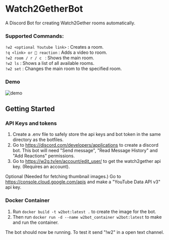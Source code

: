 # Watch2GetherBot
A Discord Bot for creating Watch2Gether rooms automatically.

### Supported Commands: <br>
`!w2 <optional Youtube link>` : Creates a room.           
`!q <link> or 🚀 reaction` : Adds a video to room. <br>
`!w2 room / r / c ` : Shows the main room. <br>
`!w2 ls` : Shows a list of all available rooms. <br>
`!w2 set` : <Room number> Changes the main room to the specified room. <br>

### Demo

![demo](https://github.com/Bluskyfishing/Watch2GetherBot/assets/121456599/1d303e5f-6e5b-4d01-a65b-543f7e1cac6f)

## Getting Started
### API Keys and tokens
1. Create a .env file to safely store the api keys and bot token in the same directory as the botfiles.
2. Go to https://discord.com/developers/applications to create a discord bot.
   This bot will need "Send message", "Read Message History" and "Add Reactions" permissions.
4. Go to https://w2g.tv/en/account/edit_user/ to get the watch2gether api key. (Requires an account).

Optional (Needed for fetching thumbnail images.)
Go to https://console.cloud.google.com/apis and make a "YouTube Data API v3" api key.

### Docker Container
1. Run `docker build -t w2bot:latest .` to create the image for the bot.
2. Then run `docker run -d --name w2bot_container w2bot:latest` to make and run the container.

The bot should now be running. To test it send "!w2" in a open text channel.
